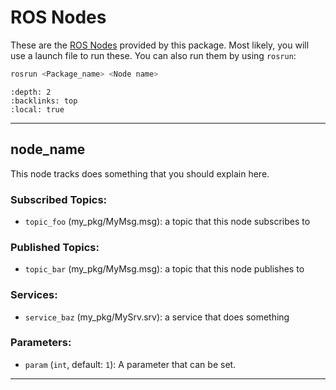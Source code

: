 # ROS Nodes

These are the [ROS Nodes](http://wiki.ros.org/Nodes) provided by this package.
Most likely, you will use a launch file to run these. You can also run them
by using `rosrun`:

```bash
rosrun <Package_name> <Node name>
```

```{contents} ROS Nodes in this package
:depth: 2
:backlinks: top
:local: true
```

---

## node_name

This node tracks does something that you should explain here.

### Subscribed Topics:

- `topic_foo` (my_pkg/MyMsg.msg): a topic that this node subscribes to

### Published Topics:

- `topic_bar` (my_pkg/MyMsg.msg): a topic that this node publishes to

### Services:

- `service_baz` (my_pkg/MySrv.srv): a service that does something

### Parameters:

- `param` (`int`, default: `1`): A parameter that can be set.

---
